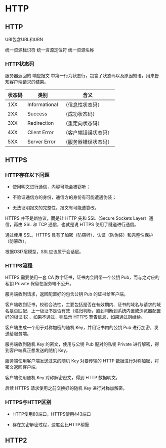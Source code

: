 # HTTP

## HTTP

URI包含URL和URN

统一资源标识符
统一资源定位符
统一资源名称

### HTTP状态码

服务器返回的 响应报文 中第一行为状态行，包含了状态码以及原因短语，用来告知客户端请求的结果。

| 状态码 | 类别          | 含义                 |
| ------ | ------------- | -------------------- |
| 1XX    | Informational | （信息性状态码）     |
| 2XX    | Success       | （成功状态码）       |
| 3XX    | Redirection   | （重定向状态码）     |
| 4XX    | Client Error  | （客户端错误状态码） |
| 5XX    | Server Error  | （服务器错误状态码） |

## HTTPS

### HTTP存在以下问题

+ 使用明文进行通信，内容可能会被窃听；

+ 不验证通信方的身份，通信方的身份有可能遭遇伪装；

+ 无法证明报文的完整性，报文有可能遭篡改。

HTTPS 并不是新协议，而是让 HTTP 先和 SSL（Secure Sockets Layer）通信，再由 SSL 和 TCP 通信，也就是说 
HTTPS 使用了隧道进行通信。

通过使用 SSL，HTTPS 具有了加密（防窃听）、认证（防伪装）和完整性保护（防篡改）。

根据OSI7层模型，SSL应该属于会话层。

### HTTPS流程

HTTPS 需要使用一套 CA 数字证书，证书内会附带一个公钥 Pub，而与之对应的私钥 Private 保留在服务端不公开。

服务端收到请求，返回配置好的包含公钥 Pub 的证书给客户端。

客户端收到证书，校验合法性，主要包括是否在有效期内、证书的域名与请求的域名是否匹配，上一级证书是否有效（递归判断，直到判断到系统内置或浏览器配置好的根证书），如果不通过，则显示 HTTPS 警告信息，如果通过则继续。

客户端生成一个用于对称加密的随机 Key，并用证书内的公钥 Pub 进行加密，发送给服务端。

服务端收到随机 Key 的密文，使用与公钥 Pub 配对的私钥 Private 进行解密，得到客户端真正想发送的随机 Key。

服务端使用客户端发送过来的随机 Key 对要传输的 HTTP 数据进行对称加密，将密文返回客户端。

客户端使用随机 Key 对称解密密文，得到 HTTP 数据明文。

后续 HTTPS 请求使用之前交换好的随机 Key 进行对称加解密。

### HTTPS与HTTP区别

+ HTTP使用80端口，HTTPS使用443端口

+ 存在加密解密过程，速度会比HTTP稍慢

## HTTP2

